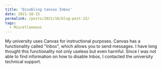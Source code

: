 ```yaml
---
title: 'Disabling Canvas Inbox'
date: 2021-10-15
permalink: /posts/2021/10/blog-post-15/
tags:
  - Miscellaneous
---
```


My university uses Canvas for instructional purposes. Canvas has a functionality called "Inbox", which allows you to send messages. I have long thought this functionality not only useless but even harmful. Since I was not able to find information on how to disable Inbox, I contacted the university technical support.
